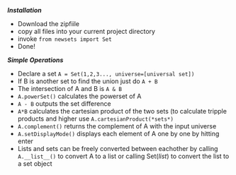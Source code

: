 *********************Installation*********************
- Download the zipfiile
- copy all files into your current project directory
- invoke `from newsets import Set`
- Done!

*********************Simple Operations*********************
+ Declare a set `A = Set(1,2,3..., universe=[universal set])`
+ If B is another set to find the union just do `A + B`
+ The intersection of A and B is `A & B`
+ `A.powerSet()` calculates the powerset of A
+ `A - B` outputs the set difference
+ `A*B` calculates the cartesian product of the two sets (to calculate tripple products and higher use `A.cartesianProduct(*sets*)`
+ `A.complement()` returns the complement of A with the input universe
+ `A.setDisplayMode()` displays each element of A one by one by hitting enter
+ Lists and sets can be freely converted between eachother by calling `A.__list__()` to convert A to a list or calling Set(*list*) to convert the list to a set object
